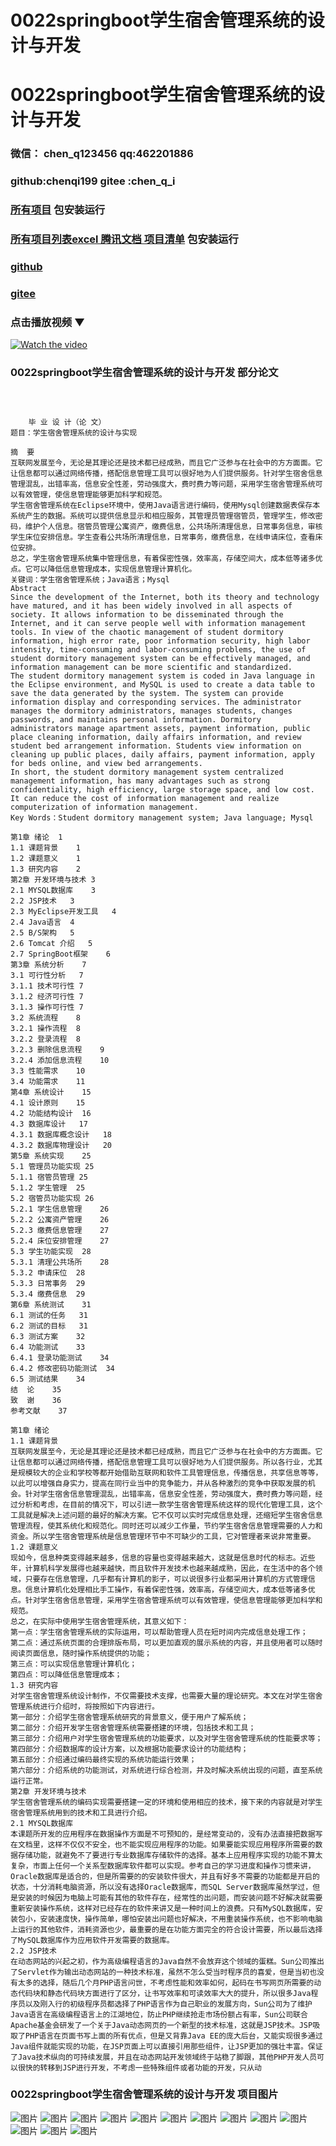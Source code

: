 # 0022springboot学生宿舍管理系统的设计与开发


# 0022springboot学生宿舍管理系统的设计与开发

### 微信： chen_q123456  qq:462201886
### github:chenqi199 gitee :chen_q_i

### [所有项目](https://github.com/GraduationProject-springboot/allSpringbootProjects) 包安装运行

### [所有项目列表excel 腾讯文档 项目清单](https://docs.qq.com/sheet/DSHRFSVZ5aEVYT3N3?tab=BB08J2) 包安装运行

### [github](https://chenqi199.github.io)

### [gitee](https://gitee.com/chen_q_i)

### 点击播放视频 ▼
[![Watch the video](https://i.sstatic.net/Vp2cE.png)](https://player.bilibili.com/player.html?isOutside=true&aid=BV16ia6epENY&bvid=BV16ia6epENY&cid=500001610569924&p=23)



### 0022springboot学生宿舍管理系统的设计与开发 部分论文
```

﻿          
    
    毕 业 设 计（论 文）
题目：学生宿舍管理系统的设计与实现
      
摘  要
互联网发展至今，无论是其理论还是技术都已经成熟，而且它广泛参与在社会中的方方面面。它让信息都可以通过网络传播，搭配信息管理工具可以很好地为人们提供服务。针对学生宿舍信息管理混乱，出错率高，信息安全性差，劳动强度大，费时费力等问题，采用学生宿舍管理系统可以有效管理，使信息管理能够更加科学和规范。
学生宿舍管理系统在Eclipse环境中，使用Java语言进行编码，使用Mysql创建数据表保存本系统产生的数据。系统可以提供信息显示和相应服务，其管理员管理宿管员，管理学生，修改密码，维护个人信息。宿管员管理公寓资产，缴费信息，公共场所清理信息，日常事务信息，审核学生床位安排信息。学生查看公共场所清理信息，日常事务，缴费信息，在线申请床位，查看床位安排。
总之，学生宿舍管理系统集中管理信息，有着保密性强，效率高，存储空间大，成本低等诸多优点。它可以降低信息管理成本，实现信息管理计算机化。
关键词：学生宿舍管理系统；Java语言；Mysql
Abstract
Since the development of the Internet, both its theory and technology have matured, and it has been widely involved in all aspects of society. It allows information to be disseminated through the Internet, and it can serve people well with information management tools. In view of the chaotic management of student dormitory information, high error rate, poor information security, high labor intensity, time-consuming and labor-consuming problems, the use of student dormitory management system can be effectively managed, and information management can be more scientific and standardized.
The student dormitory management system is coded in Java language in the Eclipse environment, and MySQL is used to create a data table to save the data generated by the system. The system can provide information display and corresponding services. The administrator manages the dormitory administrators, manages students, changes passwords, and maintains personal information. Dormitory administrators manage apartment assets, payment information, public place cleaning information, daily affairs information, and review student bed arrangement information. Students view information on cleaning up public places, daily affairs, payment information, apply for beds online, and view bed arrangements.
In short, the student dormitory management system centralized management information, has many advantages such as strong confidentiality, high efficiency, large storage space, and low cost. It can reduce the cost of information management and realize computerization of information management.
Key Words：Student dormitory management system; Java language; Mysql
  
第1章 绪论	1
1.1 课题背景	1
1.2 课题意义	1
1.3 研究内容	2
第2章 开发环境与技术	3
2.1 MYSQL数据库	3
2.2 JSP技术	3
2.3 MyEclipse开发工具	4
2.4 Java语言	4
2.5 B/S架构	5
2.6 Tomcat 介绍	5
2.7 SpringBoot框架	6
第3章 系统分析	7
3.1 可行性分析	7
3.1.1 技术可行性	7
3.1.2 经济可行性	7
3.1.3 操作可行性	7
3.2 系统流程	8
3.2.1 操作流程	8
3.2.2 登录流程	8
3.2.3 删除信息流程	9
3.2.4 添加信息流程	10
3.3 性能需求	10
3.4 功能需求	11
第4章 系统设计	15
4.1 设计原则	15
4.2 功能结构设计	16
4.3 数据库设计	17
4.3.1 数据库概念设计	18
4.3.2 数据库物理设计	20
第5章 系统实现	25
5.1 管理员功能实现	25
5.1.1 宿管员管理	25
5.1.2 学生管理	25
5.2 宿管员功能实现	26
5.2.1 学生信息管理	26
5.2.2 公寓资产管理	26
5.2.3 缴费信息管理	27
5.2.4 床位安排管理	27
5.3 学生功能实现	28
5.3.1 清理公共场所	28
5.3.2 申请床位	28
5.3.3 日常事务	29
5.3.4 缴费信息	29
第6章 系统测试	31
6.1 测试的任务 	31
6.2 测试的目标 	31
6.3 测试方案 	32
6.4 功能测试	33
6.4.1 登录功能测试	34
6.4.2 修改密码功能测试	34
6.5 测试结果	34
结  论	35
致  谢	36
参考文献	37

第1章 绪论
1.1 课题背景
互联网发展至今，无论是其理论还是技术都已经成熟，而且它广泛参与在社会中的方方面面。它让信息都可以通过网络传播，搭配信息管理工具可以很好地为人们提供服务。所以各行业，尤其是规模较大的企业和学校等都开始借助互联网和软件工具管理信息，传播信息，共享信息等等，以此可以增强自身实力，提高在同行业当中的竞争能力，并从各种激烈的竞争中获取发展的机会。针对学生宿舍信息管理混乱，出错率高，信息安全性差，劳动强度大，费时费力等问题，经过分析和考虑，在目前的情况下，可以引进一款学生宿舍管理系统这样的现代化管理工具，这个工具就是解决上述问题的最好的解决方案。它不仅可以实时完成信息处理，还缩短学生宿舍信息管理流程，使其系统化和规范化。同时还可以减少工作量，节约学生宿舍信息管理需要的人力和资金。所以学生宿舍管理系统是信息管理环节中不可缺少的工具，它对管理者来说非常重要。
1.2 课题意义 
现如今，信息种类变得越来越多，信息的容量也变得越来越大，这就是信息时代的标志。近些年，计算机科学发展得也越来越快，而且软件开发技术也越来越成熟，因此，在生活中的各个领域，只要存在信息管理，几乎都有计算机的影子，可以说很多行业都采用计算机的方式管理信息。信息计算机化处理相比手工操作，有着保密性强，效率高，存储空间大，成本低等诸多优点。针对学生宿舍信息管理，采用学生宿舍管理系统可以有效管理，使信息管理能够更加科学和规范。
总之，在实际中使用学生宿舍管理系统，其意义如下：
第一点：学生宿舍管理系统的实际运用，可以帮助管理人员在短时间内完成信息处理工作；
第二点：通过系统页面的合理排版布局，可以更加直观的展示系统的内容，并且使用者可以随时阅读页面信息，随时操作系统提供的功能；
第三点：可以实现信息管理计算机化；
第四点：可以降低信息管理成本；
1.3 研究内容
对学生宿舍管理系统设计制作，不仅需要技术支撑，也需要大量的理论研究。本文在对学生宿舍管理系统进行介绍时，将按照如下内容进行。
第一部分：介绍学生宿舍管理系统研究的背景意义，便于用户了解系统；
第二部分：介绍开发学生宿舍管理系统需要搭建的环境，包括技术和工具；
第三部分：介绍用户对学生宿舍管理系统的功能要求，以及对学生宿舍管理系统的性能要求等；
第四部分：介绍数据库的设计方案，以及根据功能要求设计的功能结构；
第五部分：介绍通过编码最终实现的系统功能运行效果；
第六部分：介绍系统的功能测试，对系统进行综合检测，并及时解决系统出现的问题，直至系统运行正常。
第2章 开发环境与技术
学生宿舍管理系统的编码实现需要搭建一定的环境和使用相应的技术，接下来的内容就是对学生宿舍管理系统用到的技术和工具进行介绍。
2.1 MYSQL数据库
本课题所开发的应用程序在数据操作方面是不可预知的，是经常变动的，没有办法直接把数据写在文档里，这样不仅仅不安全，也不能实现应用程序的功能。如果要能实现应用程序所需要的数据存储功能，就避免不了要进行专业数据库存储软件的选择。基本上应用程序实现的功能不算太复杂，市面上任何一个关系型数据库软件都可以实现。参考自己的学习进度和操作习惯来讲，Oracle数据库是适合的，但是所需要的的安装软件很大，并且有好多不需要的功能都是开启的状态，十分消耗电脑资源，所以没有选择Oracle数据库，而SQL Server数据库虽然学过，但是安装的时候因为电脑上可能有其他的软件存在，经常性的出问题，而安装问题不好解决就需要重新安装操作系统，这样对已经存在的软件来讲又是一种时间上的浪费。只有MySQL数据库，安装包小，安装速度快，操作简单，哪怕安装出问题也好解决，不用重装操作系统，也不影响电脑上运行的其他软件，消耗资源也少，最重要的是在功能方面完全的符合设计需要，所以最后选择了MySQL数据库作为应用软件开发需要的数据库。
2.2 JSP技术  
在动态网站的兴起之初，作为高级编程语言的Java自然不会放弃这个领域的蛋糕。Sun公司推出了Servlet作为输出动态网站的一种技术标准，虽然不怎么受当时程序员的喜爱，但是当初也没有太多的选择，随后几个月PHP语言问世，不考虑性能和效率如何，起码在书写网页所需要的动态代码块和静态代码块方面进行了区分，让书写效率和可读效率大大的提升，所以很多Java程序员以及刚入行的初级程序员都选择了PHP语言作为自己职业的发展方向，Sun公司为了维护Java语言在高级编程语言上的江湖地位，防止PHP继续抢走市场份额占有率，Sun公司联合Apache基金会研发了一个关于Java动态网页的一个新型的技术标准，这就是JSP技术。JSP吸取了PHP语言在页面书写上面的所有优点，但是又背靠Java EE的庞大后台，又能实现很多通过Java组件就能实现的功能，在JSP页面上可以直接引用那些组件，让JSP更加的强壮丰富。保证了Java技术纵向的可持续发展，并且在动态网站开发领域终于站稳了脚跟，其他PHP开发人员可以很快的转移到JSP进行开发，不考虑一些特殊组件或者功能的开发，只从动

```
### 0022springboot学生宿舍管理系统的设计与开发 项目图片
![图片](/images/0022springbootimg_001.jpg)
![图片](/images/0022springbootimg_003.jpg)
![图片](/images/0022springbootimg_002.jpg)
![图片](/images/0022springbootimg_012.jpg)
![图片](/images/0022springbootimg_006.jpg)
![图片](/images/0022springbootimg_007.jpg)
![图片](/images/0022springbootimg_013.jpg)
![图片](/images/0022springbootimg_005.jpg)
![图片](/images/0022springbootimg_011.jpg)
![图片](/images/0022springbootimg_010.jpg)
![图片](/images/0022springbootimg_004.jpg)
![图片](/images/0022springbootimg_009.jpg)
![图片](/images/0022springbootimg_008.jpg)








